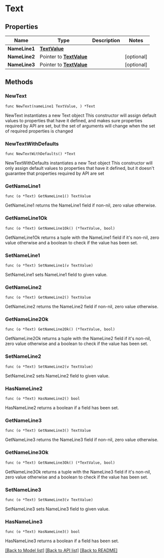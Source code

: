 # Text

## Properties

Name | Type | Description | Notes
------------ | ------------- | ------------- | -------------
**NameLine1** | [**TextValue**](TextValue.md) |  | 
**NameLine2** | Pointer to [**TextValue**](TextValue.md) |  | [optional] 
**NameLine3** | Pointer to [**TextValue**](TextValue.md) |  | [optional] 

## Methods

### NewText

`func NewText(nameLine1 TextValue, ) *Text`

NewText instantiates a new Text object
This constructor will assign default values to properties that have it defined,
and makes sure properties required by API are set, but the set of arguments
will change when the set of required properties is changed

### NewTextWithDefaults

`func NewTextWithDefaults() *Text`

NewTextWithDefaults instantiates a new Text object
This constructor will only assign default values to properties that have it defined,
but it doesn't guarantee that properties required by API are set

### GetNameLine1

`func (o *Text) GetNameLine1() TextValue`

GetNameLine1 returns the NameLine1 field if non-nil, zero value otherwise.

### GetNameLine1Ok

`func (o *Text) GetNameLine1Ok() (*TextValue, bool)`

GetNameLine1Ok returns a tuple with the NameLine1 field if it's non-nil, zero value otherwise
and a boolean to check if the value has been set.

### SetNameLine1

`func (o *Text) SetNameLine1(v TextValue)`

SetNameLine1 sets NameLine1 field to given value.


### GetNameLine2

`func (o *Text) GetNameLine2() TextValue`

GetNameLine2 returns the NameLine2 field if non-nil, zero value otherwise.

### GetNameLine2Ok

`func (o *Text) GetNameLine2Ok() (*TextValue, bool)`

GetNameLine2Ok returns a tuple with the NameLine2 field if it's non-nil, zero value otherwise
and a boolean to check if the value has been set.

### SetNameLine2

`func (o *Text) SetNameLine2(v TextValue)`

SetNameLine2 sets NameLine2 field to given value.

### HasNameLine2

`func (o *Text) HasNameLine2() bool`

HasNameLine2 returns a boolean if a field has been set.

### GetNameLine3

`func (o *Text) GetNameLine3() TextValue`

GetNameLine3 returns the NameLine3 field if non-nil, zero value otherwise.

### GetNameLine3Ok

`func (o *Text) GetNameLine3Ok() (*TextValue, bool)`

GetNameLine3Ok returns a tuple with the NameLine3 field if it's non-nil, zero value otherwise
and a boolean to check if the value has been set.

### SetNameLine3

`func (o *Text) SetNameLine3(v TextValue)`

SetNameLine3 sets NameLine3 field to given value.

### HasNameLine3

`func (o *Text) HasNameLine3() bool`

HasNameLine3 returns a boolean if a field has been set.


[[Back to Model list]](../README.md#documentation-for-models) [[Back to API list]](../README.md#documentation-for-api-endpoints) [[Back to README]](../README.md)


